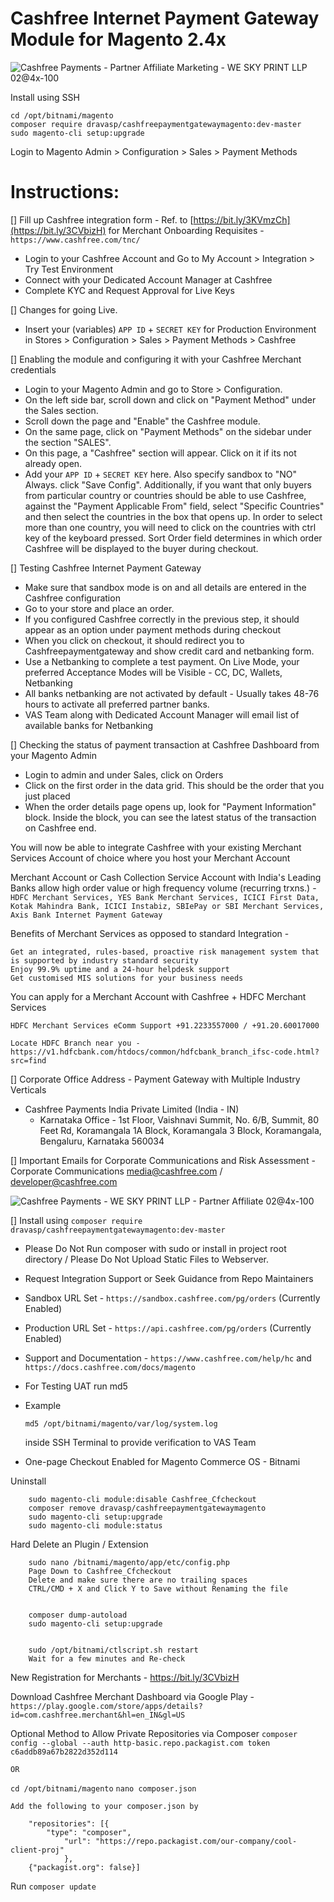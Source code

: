 Cashfree Internet Payment Gateway Module for Magento 2.4x
============================================================
![Cashfree Payments - Partner Affiliate Marketing - WE SKY PRINT LLP 02@4x-100](https://user-images.githubusercontent.com/27689043/188277587-488fb358-6ec4-44c5-b908-fd6c2d3b6bfa.jpg)

Install using SSH
```
cd /opt/bitnami/magento
composer require dravasp/cashfreepaymentgatewaymagento:dev-master
sudo magento-cli setup:upgrade
```

Login to Magento Admin > Configuration > Sales > Payment Methods

Instructions:
==================

[] Fill up Cashfree integration form - Ref. to [https://bit.ly/3KVmzCh](https://bit.ly/3CVbizH) for Merchant Onboarding Requisites - `https://www.cashfree.com/tnc/`
  - Login to your Cashfree Account and Go to My Account > Integration > Try Test Environment
  - Connect with your Dedicated Account Manager at Cashfree
  - Complete KYC and Request Approval for Live Keys

[] Changes for going Live.
  - Insert your (variables) `APP ID` + `SECRET KEY` for Production Environment in Stores > Configuration > Sales > Payment Methods > Cashfree

[] Enabling the module and configuring it with your Cashfree Merchant credentials
  - Login to your Magento Admin and go to Store > Configuration.
  - On the left side bar, scroll down and click on "Payment Method" under the Sales section.
  - Scroll down the page and "Enable" the Cashfree module.
  - On the same page, click on "Payment Methods" on the sidebar under the section "SALES".
  - On this page, a "Cashfree" section will appear. Click on it if its not already open.
  - Add your `APP ID` + `SECRET KEY` here. Also specify sandbox to "NO" Always. 
    click "Save Config".
    Additionally, if you want that only buyers from particular country or countries should be able to use Cashfree,  
    against the "Payment Applicable From" field, select "Specific Countries" and then select the countries in the box
    that opens up. In order to select more than one country, you will need to click on the countries with ctrl key of the 
    keyboard pressed. Sort Order field determines in which order Cashfree will be displayed to the buyer during checkout.
   
[] Testing Cashfree Internet Payment Gateway
  - Make sure that sandbox mode is on and all details are entered in the Cashfree configuration
  - Go to your store and place an order. 
  - If you configured Cashfree correctly in the previous step, it should appear as an option under payment methods
    during checkout
  - When you click on checkout, it should redirect you to Cashfreepaymentgateway and show credit card and netbanking form. 
  - Use a Netbanking to complete a test payment. On Live Mode, your preferred Acceptance Modes will be Visible - CC, DC, Wallets, Netbanking
  - All banks netbanking are not activated by default - Usually takes 48-76 hours to activate all preferred partner banks.
  - VAS Team along with Dedicated Account Manager will email list of available banks for Netbanking

[] Checking the status of payment transaction at Cashfree Dashboard from your Magento Admin
  - Login to admin and under Sales, click on Orders
  - Click on the first order in the data grid. This should be the order that you just placed
  - When the order details page opens up, look for "Payment Information" block. 
    Inside the block, you can see the latest status of the transaction on Cashfree end. 

You will now be able to integrate Cashfree with your existing Merchant Services Account of choice where you host your Merchant Account

Merchant Account or Cash Collection Service Account with India's Leading Banks allow high order value or high frequency volume (recurring trxns.) - 
```HDFC Merchant Services, YES Bank Merchant Services, ICICI First Data, Kotak Mahindra Bank, ICICI Instabiz, SBIePay or SBI Merchant Services, Axis Bank Internet Payment Gateway```

Benefits of Merchant Services as opposed to standard Integration - 
```
Get an integrated, rules-based, proactive risk management system that is supported by industry standard security
Enjoy 99.9% uptime and a 24-hour helpdesk support
Get customised MIS solutions for your business needs
```

You can apply for a Merchant Account with Cashfree + HDFC Merchant Services

```
HDFC Merchant Services eComm Support +91.2233557000 / +91.20.60017000
```
```
Locate HDFC Branch near you - https://v1.hdfcbank.com/htdocs/common/hdfcbank_branch_ifsc-code.html?src=find
````

[] Corporate Office Address  - Payment Gateway with Multiple Industry Verticals

  - Cashfree Payments India Private Limited (India - IN) 
    - Karnataka Office - 1st Floor, Vaishnavi Summit, No. 6/B, Summit, 80 Feet Rd, Koramangala 1A Block, Koramangala 3 Block, Koramangala, Bengaluru, Karnataka 560034
		
[] Important Emails for Corporate Communications and Risk Assessment
	- Corporate Communications media@cashfree.com / developer@cashfree.com
	
![Cashfree Payments - WE SKY PRINT LLP - Partner Affiliate 02@4x-100](https://user-images.githubusercontent.com/27689043/188277633-3aeee4b7-0ef7-4072-a594-68c9ed423b61.jpg)

[] Install using `composer require dravasp/cashfreepaymentgatewaymagento:dev-master`
  - Please Do Not Run composer with sudo or install in project root directory / Please Do Not Upload Static Files to Webserver.
  - Request Integration Support or Seek Guidance from Repo Maintainers
   
  - Sandbox URL Set - `https://sandbox.cashfree.com/pg/orders` (Currently Enabled)
  - Production URL Set - `https://api.cashfree.com/pg/orders` (Currently Enabled)
  - Support and Documentation - `https://www.cashfree.com/help/hc` and `https://docs.cashfree.com/docs/magento`

  - For Testing UAT run 
		md5 <filename>

  - Example
	```
	md5 /opt/bitnami/magento/var/log/system.log
	```
	inside SSH Terminal to provide verification to VAS Team
	
  - One-page Checkout Enabled for Magento Commerce OS - Bitnami
  
  Uninstall
```	
	sudo magento-cli module:disable Cashfree_Cfcheckout
	composer remove dravasp/cashfreepaymentgatewaymagento
	sudo magento-cli setup:upgrade
	sudo magento-cli module:status
```	

  Hard Delete an Plugin / Extension
```
	sudo nano /bitnami/magento/app/etc/config.php
	Page Down to Cashfree_Cfcheckout
	Delete and make sure there are no trailing spaces
	CTRL/CMD + X and Click Y to Save without Renaming the file
```
	
```	
	
	composer dump-autoload
	sudo magento-cli setup:upgrade
	
```
	
```	Wait for a few minutes RUN command
	sudo /opt/bitnami/ctlscript.sh restart
	Wait for a few minutes and Re-check
```	
New Registration for Merchants - https://bit.ly/3CVbizH

Download Cashfree Merchant Dashboard via Google Play - `https://play.google.com/store/apps/details?id=com.cashfree.merchant&hl=en_IN&gl=US`

	
	
Optional Method to Allow Private Repositories via Composer
`composer config --global --auth http-basic.repo.packagist.com token c6addb89a67b2822d352d114`

	OR
 
`cd /opt/bitnami/magento`
`nano composer.json`

	Add the following to your composer.json by
```    
	"repositories": [{
		"type": "composer",
      		"url": "https://repo.packagist.com/our-company/cool-client-proj"
			}, 
	{"packagist.org": false}]
```
  Run 
	`composer update`
